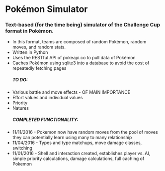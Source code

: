 <h1> Pokémon Simulator </h1>
<h3> Text-based (for the time being) simulator of the Challenge Cup format in Pokémon. </h3>
<ul>
<li> In this format, teams are composed of random Pokémon, random moves, and random stats. </li>
<li> Written in Python </li>
<li> Uses the RESTful API of pokeapi.co to pull data of Pokémon </li>
<li> Caches Pokémon using sqlite3 into a database to avoid the cost of repeatedly fetching pages </li>
</ul>

<ul> <h5> TO DO: </h5>
<li> Various battle and move effects - OF MAIN IMPORTANCE </li>
<li> Effort values and individual values </li>
<li> Priority </li>
<li> Natures </li>
</ul>

<ul> <h5> COMPLETED FUNCTIONALITY: </h5>
<li> 11/11/2016 - Pokemon now have random moves from the pool of moves they can potentially learn using many to many relationship </li>
<li> 11/04/2016 - Types and type matchups, move damage classes, switching </li>
<li> 11/01/2016 - Shell and interaction created, establishes player vs. AI, simple priority calculations, damage calculations, full caching of Pokemon </li>
</ul>
